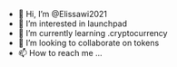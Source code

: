 - 👋 Hi, I’m @Elissawi2021
- 👀 I’m interested in launchpad
- 🌱 I’m currently learning .cryptocurrency
- 💞️ I’m looking to collaborate on tokens
- 📫 How to reach me ...

<!---
Elissawi2021/Elissawi2021 is a ✨ special ✨ repository because its `README.md` (this file) appears on your GitHub profile.
You can click the Preview link to take a look at your changes.
--->
